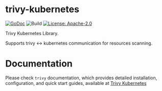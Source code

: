 # trivy-kubernetes

[![GoDoc](https://godoc.org/github.com/aquasecurity/trivy-kubernetes?status.svg)](https://godoc.org/github.com/aquasecurity/trivy-kubernetes)
![Build](https://github.com/aquasecurity/trivy-kubernetes/workflows/Build/badge.svg)
[![License: Apache-2.0](https://img.shields.io/badge/License-Apache%202.0-blue.svg)](https://github.com/aquasecurity/trivy-kubernetes/blob/main/LICENSE)

Trivy Kubernetes Library.

Supports trivy <-> kubernetes communication for resources scanning.

# Documentation
Please check `trivy` documentation, which provides detailed installation, configuration, and quick start guides, available at [Trivy Kubernetes](https://aquasecurity.github.io/trivy/latest/docs/kubernetes/cli/scanning/)
